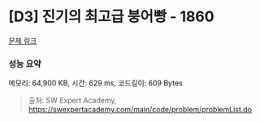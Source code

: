 # [D3] 진기의 최고급 붕어빵 - 1860 

[문제 링크](https://swexpertacademy.com/main/code/problem/problemDetail.do?contestProbId=AV5LsaaqDzYDFAXc) 

### 성능 요약

메모리: 64,900 KB, 시간: 629 ms, 코드길이: 609 Bytes



> 출처: SW Expert Academy, https://swexpertacademy.com/main/code/problem/problemList.do